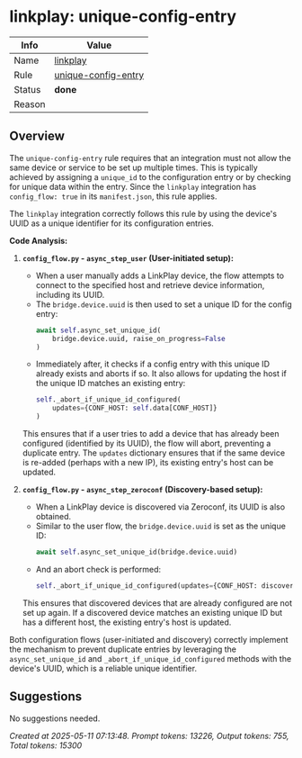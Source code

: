 # linkplay: unique-config-entry

| Info   | Value                                                                    |
|--------|--------------------------------------------------------------------------|
| Name   | [linkplay](https://www.home-assistant.io/integrations/linkplay/) |
| Rule   | [unique-config-entry](https://developers.home-assistant.io/docs/core/integration-quality-scale/rules/unique-config-entry)                                                     |
| Status | **done**                                       |
| Reason |                                                                          |

## Overview

The `unique-config-entry` rule requires that an integration must not allow the same device or service to be set up multiple times. This is typically achieved by assigning a `unique_id` to the configuration entry or by checking for unique data within the entry. Since the `linkplay` integration has `config_flow: true` in its `manifest.json`, this rule applies.

The `linkplay` integration correctly follows this rule by using the device's UUID as a unique identifier for its configuration entries.

**Code Analysis:**

1.  **`config_flow.py` - `async_step_user` (User-initiated setup):**
    *   When a user manually adds a LinkPlay device, the flow attempts to connect to the specified host and retrieve device information, including its UUID.
    *   The `bridge.device.uuid` is then used to set a unique ID for the config entry:
        ```python
        await self.async_set_unique_id(
            bridge.device.uuid, raise_on_progress=False
        )
        ```
    *   Immediately after, it checks if a config entry with this unique ID already exists and aborts if so. It also allows for updating the host if the unique ID matches an existing entry:
        ```python
        self._abort_if_unique_id_configured(
            updates={CONF_HOST: self.data[CONF_HOST]}
        )
        ```
    This ensures that if a user tries to add a device that has already been configured (identified by its UUID), the flow will abort, preventing a duplicate entry. The `updates` dictionary ensures that if the same device is re-added (perhaps with a new IP), its existing entry's host can be updated.

2.  **`config_flow.py` - `async_step_zeroconf` (Discovery-based setup):**
    *   When a LinkPlay device is discovered via Zeroconf, its UUID is also obtained.
    *   Similar to the user flow, the `bridge.device.uuid` is set as the unique ID:
        ```python
        await self.async_set_unique_id(bridge.device.uuid)
        ```
    *   And an abort check is performed:
        ```python
        self._abort_if_unique_id_configured(updates={CONF_HOST: discovery_info.host})
        ```
    This ensures that discovered devices that are already configured are not set up again. If a discovered device matches an existing unique ID but has a different host, the existing entry's host is updated.

Both configuration flows (user-initiated and discovery) correctly implement the mechanism to prevent duplicate entries by leveraging the `async_set_unique_id` and `_abort_if_unique_id_configured` methods with the device's UUID, which is a reliable unique identifier.

## Suggestions

No suggestions needed.

_Created at 2025-05-11 07:13:48. Prompt tokens: 13226, Output tokens: 755, Total tokens: 15300_
